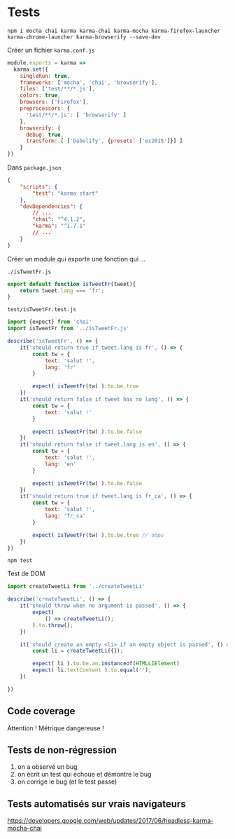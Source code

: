 # Tests

`npm i mocha chai karma karma-chai karma-mocha karma-firefox-launcher karma-chrome-launcher karma-browserify --save-dev`


Créer un fichier `karma.conf.js`
```js
module.exports = karma =>
  karma.set({
    singleRun: true,
    frameworks: ['mocha', 'chai', 'browserify'],
    files: ['test/**/*.js'],
    colors: true,
    browsers: ['Firefox'],
    preprocessors: {
      'test/**/*.js': [ 'browserify' ]
    },
    browserify: {
      debug: true,
      transform: [ ['babelify', {presets: ['es2015']}] ]
    }
})
```

Dans `package.json`
```json
{
    "scripts": {
        "test": "karma start"
    },
    "devDependencies": {
        // ...
        "chai": "^4.1.2",
        "karma": "^1.7.1"
        // ...
    }
}
```

Créer un module qui exporte une fonction qui ...

`./isTweetFr.js`
```js
export default function isTweetFr(tweet){
    return tweet.lang === 'fr';
}
```


`test/isTweetFr.test.js`
```js
import {expect} from 'chai'
import isTweetFr from '../isTweetFr.js'

describe('isTweetFr', () => {
    it('should return true if tweet.lang is fr', () => {
        const tw = {
            text: 'salut !',
            lang: 'fr'
        }

        expect( isTweetFr(tw) ).to.be.true
    })
    it('should return false if tweet has no lang', () => {
        const tw = {
            text: 'salut !'
        }

        expect( isTweetFr(tw) ).to.be.false
    })
    it('should return false if tweet.lang is en', () => {
        const tw = {
            text: 'salut !',
            lang: 'en'
        }

        expect( isTweetFr(tw) ).to.be.false
    })
    it('should return true if tweet.lang is fr_ca', () => {
        const tw = {
            text: 'salut !',
            lang: 'fr_ca'
        }

        expect( isTweetFr(tw) ).to.be.true // oops
    })
})
```

`npm test`


Test de DOM

```js
import createTweetLi from '../createTweetLi'

describe('createTweetLi', () => {
    it('should throw when no argument is passed', () => {
        expect( 
            () => createTweetLi(); 
        ).to.throw();
    })

    it('should create an empty <li> if an empty object is passed', () => {
        const li = createTweetLi({});

        expect( li ).to.be.an.instanceof(HTMLLIElement)
        expect( li.textContent ).to.equal('');
    })

})
```




## Code coverage

Attention ! Métrique dangereuse !

## Tests de non-régression

1. on a observé un bug
2. on écrit un test qui échoue et démontre le bug
3. on corrige le bug (et le test passe)


## Tests automatisés sur vrais navigateurs

https://developers.google.com/web/updates/2017/06/headless-karma-mocha-chai